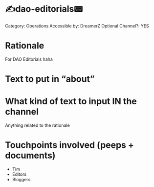 # ✍️dao-editorials📟

Category: Operations
Accessible by: DreamerZ
Optional Channel?: YES

# Rationale

For DAO Editorials haha

# Text to put in “about”

<none>

# What kind of text to input IN the channel

Anything related to the rationale

# Touchpoints involved (peeps + documents)

- Tim
- Editors
- Bloggers
